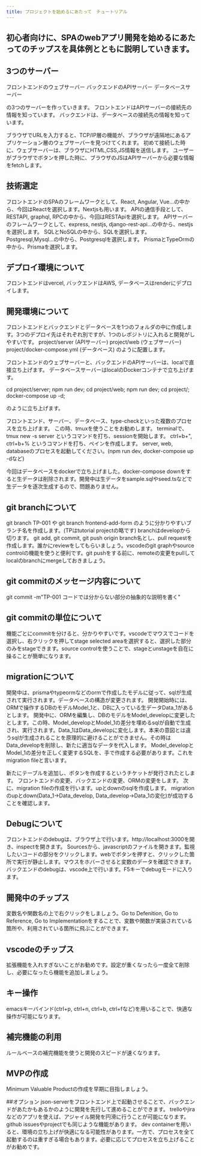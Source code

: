 ```yaml
---
title: プロジェクトを始めるにあたって　チュートリアル
---
```


## 初心者向けに、SPAのwebアプリ開発を始めるにあたってのチップスを具体例とともに説明していきます。

## 3つのサーバー
フロントエンドのウェブサーバー
バックエンドのAPIサーバー
データベースサーバー

の3つのサーバーを作っていきます。
フロントエンドはAPIサーバーの接続先の情報を知っています。
バックエンドは、データベースの接続先の情報を知っています。

ブラウザでURLを入力すると、TCP/IP層の機能が、ブラウザが遠隔地にあるアプリケーション層のウェブサーバーを見つけてくれます。
初めて接続した時に、ウェブサーバーは、ブラウザにHTML,CSS,JS情報を送信します。
ユーザーがブラウザでボタンを押した時に、ブラウザのJSはAPIサーバーから必要な情報をfetchします。


## 技術選定
フロントエンドのSPAのフレームワークとして、React, Angular, Vue...の中から、今回はReactを選択します。Nextjsも用います。
APIの通信手段として、RESTAPI, graphql, RPCの中から、今回はRESTApiを選択します。
APIサーバーのフレームワークとして、express, nestjs, django-rest-api...の中から、nestjsを選択します。
SQLとNoSQLの中から、SQLを選択します。Postgresql,Mysql...の中から、Postgresqlを選択します。
PrismaとTypeOrmの中から、Prismaを選択します。

## デプロイ環境について
フロントエンドはvercel, バックエンドはAWS, データベースはrenderにデプロイします。

## 開発環境について
フロントエンドとバックエンドとデータベースを1つのフォルダの中に作成します。3つのデプロイ先はそれぞれ別ですが、1つのレポジトリに入れると開発がしやすいです。
project/server (APIサーバー)
project/web (ウェブサーバー)
project/docker-compose.yml (データベース)
のように配置します。

フロントエンドのウェブサーバーと、バックエンドのAPIサーバーは、localで直接立ち上げます。
データベースサーバーはlocalのDockerコンテナで立ち上げます。

cd project/server; npm run dev;
cd project/web; npm run dev;
cd project/; docker-compose up -d;

のように立ち上げます。

フロントエンド、サーバー、データベース、type-checkといった複数のプロセスを立ち上げます。
この時、tmuxを使うことをお勧めします。
terminalで、tmux new -s server というコマンドを打ち、sessionを開始します。
ctrl+b+", ctrl+b+% というコマンドを打ち、ペインを作成します。
server, web, databaseのプロセスを起動してください。(npm run dev, docker-compose up -dなど)

今回はデータベースをdockerで立ち上げました。docker-compose downをすると生データは削除されます。開発中は生データをsample.sqlやseed.tsなどで生データを逐次生成するので、問題ありません。

## git branchについて
git branch TP-001 や git branch frontend-add-form
のように分かりやすいブランチ名を作成します。(TPはtutorial projectの略です)
branchはdevelopから切ります。
git add, git commit, git push origin branch名とし、pull requestを作成します。誰かにreviewをしてもらいましょう。vscodeのgit graphやsource controlの機能を使うと便利です。git pushをする前に、remoteの変更をpullしてlocalのbranchにmergeしておきましょう。

## git commitのメッセージ内容について
git commit -m"TP-001 コードでは分からない部分の抽象的な説明を書く"

## git commitの単位について
機能ごとにcommitを分けると、分かりやすいです。vscodeでマウスでコードを選択し、右クリックを押してstage selected areaを選択すると、選択した部分のみをstageできます。source controlを使うことで、stageとunstageを自在に操ることが簡単になります。

## migrationについて
開発中は、prismaやtypeormなどのormで作成したモデルに従って、sqlが生成されて実行されます。データベースの構造が変更されます。
開発開始時には、ORMで操作するDBのモデルModel_1と、DBに入っている生データData_1があるとします。
開発中に、ORMを編集し、DBのモデルをModel_developに変更したとします。この時、Model_developとModel_1の差分を埋めるsqlが自動で生成され、実行されます。Data_1はData_developに変化します。本来の意図とは違うsqlが生成されることを原理的に避けることができません。その時はData_developを削除し、新たに適当なデータを代入します。
Model_developとModel_1の差分を正しく変更するSQLを、手で作成する必要があります。これをmigration fileと言います。

新たにテーブルを追加し、ボタンを作成するというチケットが発行されたとします。
フロントエンドの変更、バックエンドの変更、ORMの変更をします。
次に、migration fileの作成を行います。upとdownのsqlを作成します。
migrationのupとdown(Data_1→Data_develop, Data_develop→Data_1の変化)が成功することを確認します。

## Debugについて
フロントエンドのdebugは、ブラウザ上で行います。http://localhost:3000を開き、inspectを開きます。
Sourcesから、javascriptのファイルを開きます。監視したいコードの部分をクリックします。webでボタンを押すと、クリックした箇所で実行が静止します。マウスをホバーさせると変数のデータを確認できます。
バックエンドのdebugは、vscode上で行います。F5キーでdebugモードに入ります。

## 開発中のチップス
変数名や関数名の上で右クリックをしましょう。Go to Defenition, Go to Reference, Go to Implementationをすることで、変数や関数が実装されている箇所や、利用されている箇所に飛ぶことができます。

## vscodeのチップス
拡張機能を入れすぎないことがお勧めです。設定が重くなったら一度全て削除し、必要になったら機能を追加しましょう。

## キー操作
emacsキーバインド(ctrl+p, ctrl+n, ctrl+b, ctrl+fなど)を用いることで、快適な操作が可能になります。

## 補完機能の利用
ルールベースの補完機能を使うと開発のスピードが速くなります。

## MVPの作成
Minimum Valuable Productの作成を早期に目指しましょう。


##オプション
json-serverをフロントエンド上で起動させることで、バックエンドがあたかもあるかのように開発を先行して進めることができます。
trelloやjiraなどのアプリを使えば、アジャイル開発を円滑に行うことが可能になります。github issuesやprojectでも同じような機能があります。
dev containerを用いると、環境の立ち上げが快適になる可能性があります。一方で、プロセスを全て起動するのは重すぎる場合もあります。必要に応じてプロセスを立ち上げることがお勧めです。
